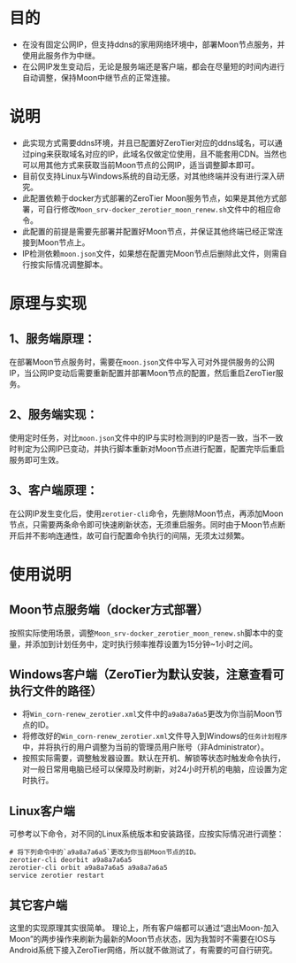 # 目的
- 在没有固定公网IP，但支持ddns的家用网络环境中，部署Moon节点服务，并使用此服务作为中继。
- 在公网IP发生变动后，无论是服务端还是客户端，都会在尽量短的时间内进行自动调整，保持Moon中继节点的正常连接。

# 说明
- 此实现方式需要ddns环境，并且已配置好ZeroTier对应的ddns域名，可以通过ping来获取域名对应的IP，此域名仅做定位使用，且不能套用CDN。当然也可以用其他方式来获取当前Moon节点的公网IP，适当调整脚本即可。
- 目前仅支持Linux与Windows系统的自动无感，对其他终端并没有进行深入研究。
- 此配置依赖于docker方式部署的ZeroTier Moon服务节点，如果是其他方式部署，可自行修改`Moon_srv-docker_zerotier_moon_renew.sh`文件中的相应命令。
- 此配置的前提是需要先部署并配置好Moon节点，并保证其他终端已经正常连接到Moon节点上。
- IP检测依赖`moon.json`文件，如果想在配置完Moon节点后删除此文件，则需自行按实际情况调整脚本。

# 原理与实现

## 1、服务端原理：
在部署Moon节点服务时，需要在`moon.json`文件中写入可对外提供服务的公网IP，当公网IP变动后需要重新配置并部署Moon节点的配置，然后重启ZeroTier服务。

## 2、服务端实现：
使用定时任务，对比`moon.json`文件中的IP与实时检测到的IP是否一致，当不一致时判定为公网IP已变动，并执行脚本重新对Moon节点进行配置，配置完毕后重启服务即可生效。

## 3、客户端原理：
在公网IP发生变化后，使用`zerotier-cli`命令，先删除Moon节点，再添加Moon节点，只需要两条命令即可快速刷新状态，无须重启服务。同时由于Moon节点断开后并不影响连通性，故可自行配置命令执行的间隔，无须太过频繁。

# 使用说明

## Moon节点服务端（docker方式部署）
按照实际使用场景，调整`Moon_srv-docker_zerotier_moon_renew.sh`脚本中的变量，并添加到计划任务中，定时执行频率推荐设置为15分钟~1小时之间。

## Windows客户端（ZeroTier为默认安装，注意查看可执行文件的路径）
- 将`Win_corn-renew_zerotier.xml`文件中的`a9a8a7a6a5`更改为你当前Moon节点的ID。
- 将修改好的`Win_corn-renew_zerotier.xml`文件导入到Windows的`任务计划程序`中，并将执行的用户调整为当前的管理员用户账号（非Administrator）。
- 按照实际需要，调整触发器设置。默认在开机、解锁等状态时触发命令执行，对一般日常用电脑已经可以保障及时刷新，对24小时开机的电脑，应设置为定时执行。

## Linux客户端
可参考以下命令，对不同的Linux系统版本和安装路径，应按实际情况进行调整：
```
# 将下列命令中的`a9a8a7a6a5`更改为你当前Moon节点的ID。
zerotier-cli deorbit a9a8a7a6a5
zerotier-cli orbit a9a8a7a6a5 a9a8a7a6a5
service zerotier restart
```

## 其它客户端
这里的实现原理其实很简单。
理论上，所有客户端都可以通过“退出Moon-加入Moon”的两步操作来刷新为最新的Moon节点状态，因为我暂时不需要在IOS与Android系统下接入ZeroTier网络，所以就不做测试了，有需要的可自行研究。
